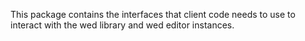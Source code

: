 This package contains the interfaces that client code needs to use to interact
with the wed library and wed editor instances.
